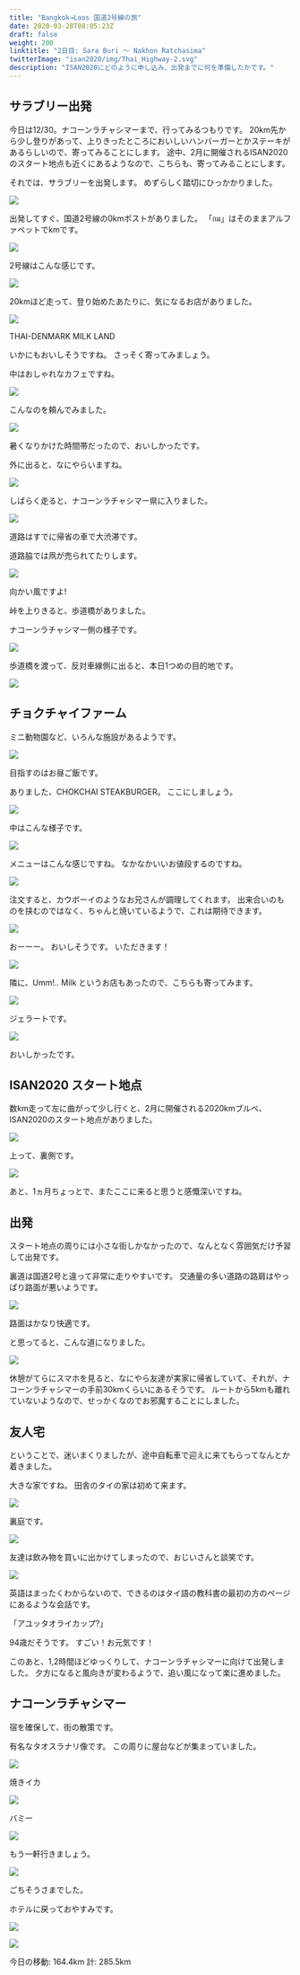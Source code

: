 ```yaml
---
title: "Bangkok→Laos 国道2号線の旅"
date: 2020-03-28T08:05:23Z
draft: false
weight: 200
linktitle: "2日目: Sara Buri ～ Nakhon Ratchasima"
twitterImage: "isan2020/img/Thai_Highway-2.svg"
description: "ISAN2020にどのように申し込み、出発までに何を準備したかです。"
---
```

## サラブリー出発

今日は12/30。ナコーンラチャシマーまで、行ってみるつもりです。
20km先から少し登りがあって、上りきったところにおいしいハンバーガーとかステーキがあるらしいので、寄ってみることにします。
途中、2月に開催されるISAN2020のスタート地点も近くにあるようなので、こちらも、寄ってみることにします。

それでは、サラブリーを出発します。
めずらしく踏切にひっかかりました。

![](../img/img_7940.jpg)

出発してすぐ、国道2号線の0kmポストがありました。
「กม」はそのままアルファベットでkmです。

![](../img/img_7944.jpg)


2号線はこんな感じです。

![](../img/img_7945.jpg)

20kmほど走って、登り始めたあたりに、気になるお店がありました。

![](../img/img_7947.jpg)

THAI-DENMARK MILK LAND

いかにもおいしそうですね。
さっそく寄ってみましょう。


中はおしゃれなカフェですね。

![](../img/img_7948.jpg)

こんなのを頼んでみました。

![](../img/img_7949.jpg)

暑くなりかけた時間帯だったので、おいしかったです。

外に出ると、なにやらいますね。

![](../img/img_7946.jpg)


しばらく走ると、ナコーンラチャシマー県に入りました。

![](../img/img_7950.jpg)

道路はすでに帰省の車で大渋滞です。


道路脇では凧が売られてたりします。

![](../img/img_7953.jpg)

向かい風ですよ!

峠を上りきると、歩道橋がありました。

ナコーンラチャシマー側の様子です。

![](../img/img_7954.jpg)

歩道橋を渡って、反対車線側に出ると、本日1つめの目的地です。

![](../img/img_7956.jpg)

## チョクチャイファーム

ミニ動物園など、いろんな施設があるようです。

![](../img/img_7958.jpg)

目指すのはお昼ご飯です。

ありました、CHOKCHAI STEAKBURGER。
ここにしましょう。

![](../img/img_7959.jpg)


中はこんな様子です。

![](../img/img_7961.jpg)

メニューはこんな感じですね。
なかなかいいお値段するのですね。

![](../img/img_7963.jpg)

注文すると、カウボーイのようなお兄さんが調理してくれます。
出来合いのものを挟むのではなく、ちゃんと焼いているようで、これは期待できます。

![](../img/img_7965.jpg)


おーーー。
おいしそうです。
いただきます！

![](../img/img_7962.jpg)


隣に、Umm!.. Milk というお店もあったので、こちらも寄ってみます。

![](../img/img_7967.jpg)

ジェラートです。

![](../img/img_7968.jpg)

おいしかったです。

## ISAN2020 スタート地点

数km走って左に曲がって少し行くと、2月に開催される2020kmブルベ、ISAN2020のスタート地点がありました。

![](../img/img_7972.jpg)

上って、裏側です。

![](../img/img_7977.jpg)

あと、1ヵ月ちょっとで、またここに来ると思うと感慨深いですね。

## 出発

スタート地点の周りには小さな街しかなかったので、なんとなく雰囲気だけ予習して出発です。

裏道は国道2号と違って非常に走りやすいです。
交通量の多い道路の路肩はやっぱり路面が悪いようです。

![](../img/img_7978.jpg)

路面はかなり快適です。

と思ってると、こんな道になりました。

![](../img/img_7980.jpg)

休憩がてらにスマホを見ると、なにやら友達が実家に帰省していて、それが、ナコーンラチャシマーの手前30kmくらいにあるそうです。
ルートから5kmも離れていないようなので、せっかくなのでお邪魔することにしました。

## 友人宅

ということで、迷いまくりましたが、途中自転車で迎えに来てもらってなんとか着きました。

大きな家ですね。
田舎のタイの家は初めて来ます。

![](../img/img_7983.jpg)

裏庭です。

![](../img/img_7985.jpg)


友達は飲み物を買いに出かけてしまったので、おじいさんと談笑です。

![](../img/img_7986.jpg)

英語はまったくわからないので、できるのはタイ語の教科書の最初の方のページにあるような会話です。

「アユッタオライカップ?」

94歳だそうです。
すごい！お元気です！

このあと、1,2時間ほどゆっくりして、ナコーンラチャシマーに向けて出発しました。
夕方になると風向きが変わるようで、追い風になって楽に進めました。


## ナコーンラチャシマー

宿を確保して、街の散策です。

有名なタオスラナリ像です。
この周りに屋台などが集まっていました。

![](../img/img_7991.jpg)

焼きイカ

![](../img/img_7992.jpg)

バミー

![](../img/img_7993.jpg)

もう一軒行きましょう。

![](../img/img_7994.jpg)

ごちそうさまでした。

ホテルに戻っておやすみです。

![](../img/img_7987.jpg)

[![](../img/day2.png)](https://www.strava.com/activities/2967422447/)

今日の移動: 164.4km 計: 285.5km